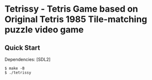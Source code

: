 # Tetrissy - Tetris Game based on Original Tetris 1985 Tile-matching puzzle video game

## Quick Start

Dependencies: [SDL2]

```console
$ make -B
$ ./tetrissy
```